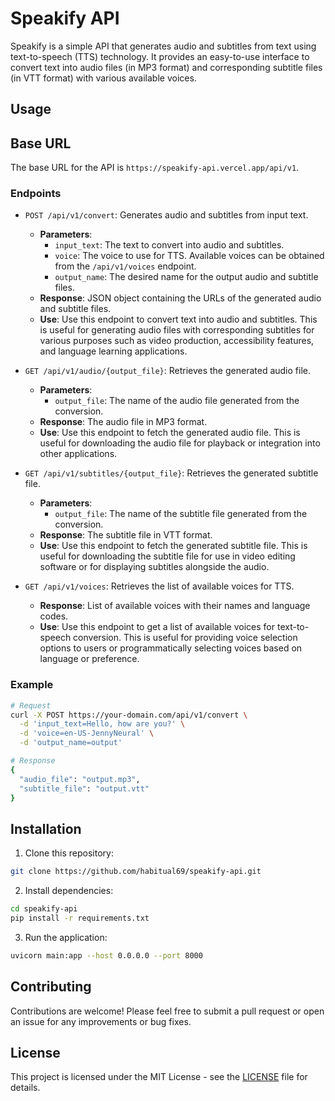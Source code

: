 # Speakify API

Speakify is a simple API that generates audio and subtitles from text using text-to-speech (TTS) technology. It provides an easy-to-use interface to convert text into audio files (in MP3 format) and corresponding subtitle files (in VTT format) with various available voices.

## Usage

## Base URL

The base URL for the API is `https://speakify-api.vercel.app/api/v1`.

### Endpoints

- `POST /api/v1/convert`: Generates audio and subtitles from input text.
  - **Parameters**: 
    - `input_text`: The text to convert into audio and subtitles.
    - `voice`: The voice to use for TTS. Available voices can be obtained from the `/api/v1/voices` endpoint.
    - `output_name`: The desired name for the output audio and subtitle files.
  - **Response**: JSON object containing the URLs of the generated audio and subtitle files.
  - **Use**: Use this endpoint to convert text into audio and subtitles. This is useful for generating audio files with corresponding subtitles for various purposes such as video production, accessibility features, and language learning applications.

- `GET /api/v1/audio/{output_file}`: Retrieves the generated audio file.
  - **Parameters**: 
    - `output_file`: The name of the audio file generated from the conversion.
  - **Response**: The audio file in MP3 format.
  - **Use**: Use this endpoint to fetch the generated audio file. This is useful for downloading the audio file for playback or integration into other applications.

- `GET /api/v1/subtitles/{output_file}`: Retrieves the generated subtitle file.
  - **Parameters**: 
    - `output_file`: The name of the subtitle file generated from the conversion.
  - **Response**: The subtitle file in VTT format.
  - **Use**: Use this endpoint to fetch the generated subtitle file. This is useful for downloading the subtitle file for use in video editing software or for displaying subtitles alongside the audio.

- `GET /api/v1/voices`: Retrieves the list of available voices for TTS.
  - **Response**: List of available voices with their names and language codes.
  - **Use**: Use this endpoint to get a list of available voices for text-to-speech conversion. This is useful for providing voice selection options to users or programmatically selecting voices based on language or preference.

### Example

```bash
# Request
curl -X POST https://your-domain.com/api/v1/convert \
  -d 'input_text=Hello, how are you?' \
  -d 'voice=en-US-JennyNeural' \
  -d 'output_name=output'

# Response
{
  "audio_file": "output.mp3",
  "subtitle_file": "output.vtt"
}
```

## Installation

1. Clone this repository:

```bash
git clone https://github.com/habitual69/speakify-api.git
```

2. Install dependencies:

```bash
cd speakify-api
pip install -r requirements.txt
```

3. Run the application:

```bash
uvicorn main:app --host 0.0.0.0 --port 8000
```

## Contributing

Contributions are welcome! Please feel free to submit a pull request or open an issue for any improvements or bug fixes.

## License

This project is licensed under the MIT License - see the [LICENSE](LICENSE) file for details.
